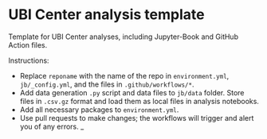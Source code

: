 # UBI Center analysis template
Template for UBI Center analyses, including Jupyter-Book and GitHub Action files.

Instructions:
* Replace `reponame` with the name of the repo in `environment.yml`, `jb/_config.yml`, and the files in `.github/workflows/*`.
* Add data generation `.py` script and data files to `jb/data` folder.
Store files in `.csv.gz` format and load them as local files in analysis notebooks.
* Add all necessary packages to `environment.yml`.
* Use pull requests to make changes; the workflows will trigger and alert you of any errors.
_
